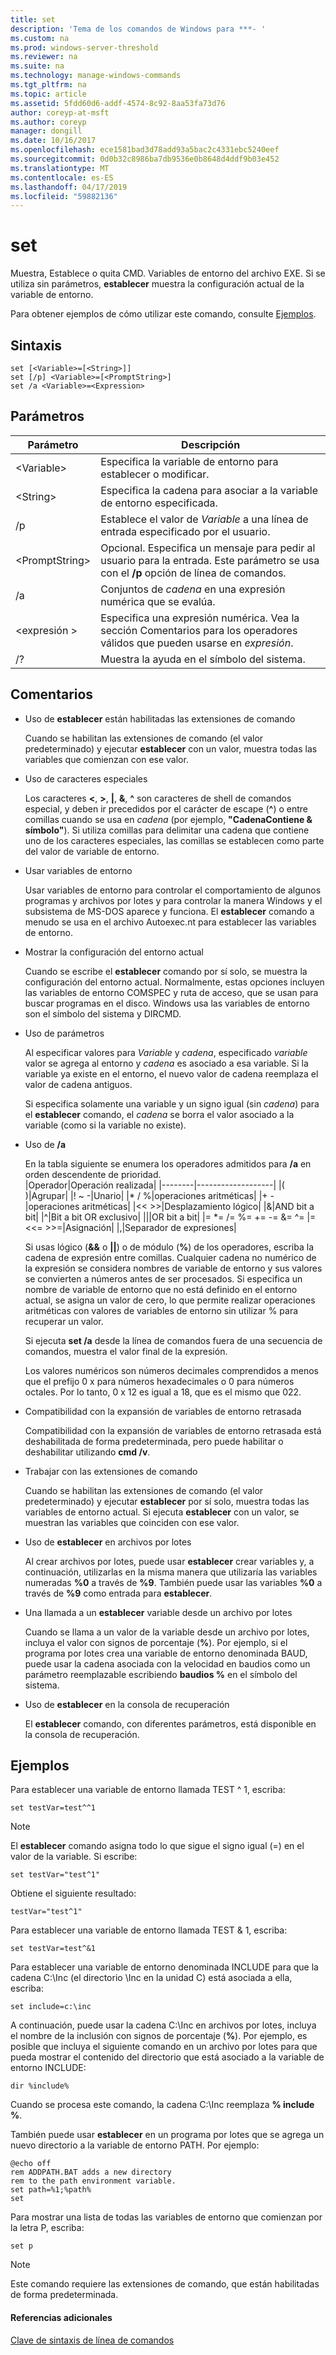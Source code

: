 ```yaml
---
title: set
description: 'Tema de los comandos de Windows para ***- '
ms.custom: na
ms.prod: windows-server-threshold
ms.reviewer: na
ms.suite: na
ms.technology: manage-windows-commands
ms.tgt_pltfrm: na
ms.topic: article
ms.assetid: 5fdd60d6-addf-4574-8c92-8aa53fa73d76
author: coreyp-at-msft
ms.author: coreyp
manager: dongill
ms.date: 10/16/2017
ms.openlocfilehash: ece1581bad3d78add93a5bac2c4331ebc5240eef
ms.sourcegitcommit: 0d0b32c8986ba7db9536e0b8648d4ddf9b03e452
ms.translationtype: MT
ms.contentlocale: es-ES
ms.lasthandoff: 04/17/2019
ms.locfileid: "59882136"
---
```

# <a name="set"></a>set



Muestra, Establece o quita CMD. Variables de entorno del archivo EXE. Si se utiliza sin parámetros, **establecer** muestra la configuración actual de la variable de entorno.

Para obtener ejemplos de cómo utilizar este comando, consulte [Ejemplos](#BKMK_examples).

## <a name="syntax"></a>Sintaxis

```
set [<Variable>=[<String>]]
set [/p] <Variable>=[<PromptString>]
set /a <Variable>=<Expression>
```

## <a name="parameters"></a>Parámetros

|Parámetro|Descripción|
|---------|-----------|
|\<Variable>|Especifica la variable de entorno para establecer o modificar.|
|\<String>|Especifica la cadena para asociar a la variable de entorno especificada.|
|/p|Establece el valor de *Variable* a una línea de entrada especificado por el usuario.|
|\<PromptString>|Opcional. Especifica un mensaje para pedir al usuario para la entrada. Este parámetro se usa con el **/p** opción de línea de comandos.|
|/a|Conjuntos de *cadena* en una expresión numérica que se evalúa.|
|\<expresión >|Especifica una expresión numérica. Vea la sección Comentarios para los operadores válidos que pueden usarse en *expresión*.|
|/?|Muestra la ayuda en el símbolo del sistema.|

## <a name="remarks"></a>Comentarios

-   Uso de **establecer** están habilitadas las extensiones de comando

    Cuando se habilitan las extensiones de comando (el valor predeterminado) y ejecutar **establecer** con un valor, muestra todas las variables que comienzan con ese valor.
-   Uso de caracteres especiales

    Los caracteres **<**, **>**, **|**, **&**, **^** son caracteres de shell de comandos especial, y deben ir precedidos por el carácter de escape (**^**) o entre comillas cuando se usa en *cadena* (por ejemplo, **"CadenaContiene & símbolo"**). Si utiliza comillas para delimitar una cadena que contiene uno de los caracteres especiales, las comillas se establecen como parte del valor de variable de entorno.
-   Usar variables de entorno

    Usar variables de entorno para controlar el comportamiento de algunos programas y archivos por lotes y para controlar la manera Windows y el subsistema de MS-DOS aparece y funciona. El **establecer** comando a menudo se usa en el archivo Autoexec.nt para establecer las variables de entorno.
-   Mostrar la configuración del entorno actual

    Cuando se escribe el **establecer** comando por sí solo, se muestra la configuración del entorno actual. Normalmente, estas opciones incluyen las variables de entorno COMSPEC y ruta de acceso, que se usan para buscar programas en el disco. Windows usa las variables de entorno son el símbolo del sistema y DIRCMD.
-   Uso de parámetros

    Al especificar valores para *Variable* y *cadena*, especificado *variable* valor se agrega al entorno y *cadena* es asociado a esa variable. Si la variable ya existe en el entorno, el nuevo valor de cadena reemplaza el valor de cadena antiguos.

    Si especifica solamente una variable y un signo igual (sin *cadena*) para el **establecer** comando, el *cadena* se borra el valor asociado a la variable (como si la variable no existe).
-   Uso de **/a**

    En la tabla siguiente se enumera los operadores admitidos para **/a** en orden descendente de prioridad.  
    |Operador|Operación realizada|
    |--------|-------------------|
    |( )|Agrupar|
    |! ~ -|Unario|
    |* / %|operaciones aritméticas|
    |+ -|operaciones aritméticas|
    |<< >>|Desplazamiento lógico|
    |&|AND bit a bit|
    |^|Bit a bit OR exclusivo|
    |||OR bit a bit|
    |= *= /= %= += -= &= ^= |= <<= >>=|Asignación|
    |,|Separador de expresiones|

    Si usas lógico (**&&** o **||**) o de módulo (**%**) de los operadores, escriba la cadena de expresión entre comillas. Cualquier cadena no numérico de la expresión se considera nombres de variable de entorno y sus valores se convierten a números antes de ser procesados. Si especifica un nombre de variable de entorno que no está definido en el entorno actual, se asigna un valor de cero, lo que permite realizar operaciones aritméticas con valores de variables de entorno sin utilizar % para recuperar un valor.

    Si ejecuta **set /a** desde la línea de comandos fuera de una secuencia de comandos, muestra el valor final de la expresión.

    Los valores numéricos son números decimales comprendidos a menos que el prefijo 0 x para números hexadecimales o 0 para números octales. Por lo tanto, 0 x 12 es igual a 18, que es el mismo que 022.
-   Compatibilidad con la expansión de variables de entorno retrasada

    Compatibilidad con la expansión de variables de entorno retrasada está deshabilitada de forma predeterminada, pero puede habilitar o deshabilitar utilizando **cmd /v**.
-   Trabajar con las extensiones de comando

    Cuando se habilitan las extensiones de comando (el valor predeterminado) y ejecutar **establecer** por sí solo, muestra todas las variables de entorno actual. Si ejecuta **establecer** con un valor, se muestran las variables que coinciden con ese valor.
-   Uso de **establecer** en archivos por lotes

    Al crear archivos por lotes, puede usar **establecer** crear variables y, a continuación, utilizarlas en la misma manera que utilizaría las variables numeradas **%0** a través de **%9**. También puede usar las variables **%0** a través de **%9** como entrada para **establecer**.
-   Una llamada a un **establecer** variable desde un archivo por lotes

    Cuando se llama a un valor de la variable desde un archivo por lotes, incluya el valor con signos de porcentaje (**%**). Por ejemplo, si el programa por lotes crea una variable de entorno denominada BAUD, puede usar la cadena asociada con la velocidad en baudios como un parámetro reemplazable escribiendo **baudios %** en el símbolo del sistema.
-   Uso de **establecer** en la consola de recuperación

    El **establecer** comando, con diferentes parámetros, está disponible en la consola de recuperación.

## <a name="BKMK_examples"></a>Ejemplos

Para establecer una variable de entorno llamada TEST ^ 1, escriba:
```
set testVar=test^^1
```

> [!NOTE]
> El **establecer** comando asigna todo lo que sigue el signo igual (=) en el valor de la variable. Si escribe:
```
set testVar="test^1"
```
Obtiene el siguiente resultado:
```
testVar="test^1"
```
Para establecer una variable de entorno llamada TEST & 1, escriba:
```
set testVar=test^&1
```
Para establecer una variable de entorno denominada INCLUDE para que la cadena C:\Inc (el directorio \Inc en la unidad C) está asociada a ella, escriba:
```
set include=c:\inc
```
A continuación, puede usar la cadena C:\Inc en archivos por lotes, incluya el nombre de la inclusión con signos de porcentaje (**%**). Por ejemplo, es posible que incluya el siguiente comando en un archivo por lotes para que pueda mostrar el contenido del directorio que está asociado a la variable de entorno INCLUDE:
```
dir %include%
```
Cuando se procesa este comando, la cadena C:\Inc reemplaza **% include %**.

También puede usar **establecer** en un programa por lotes que se agrega un nuevo directorio a la variable de entorno PATH. Por ejemplo:
```
@echo off
rem ADDPATH.BAT adds a new directory
rem to the path environment variable.
set path=%1;%path%
set
```
Para mostrar una lista de todas las variables de entorno que comienzan por la letra P, escriba:
```
set p 
```

> [!NOTE]
> Este comando requiere las extensiones de comando, que están habilitadas de forma predeterminada.

#### <a name="additional-references"></a>Referencias adicionales

[Clave de sintaxis de línea de comandos](command-line-syntax-key.md)